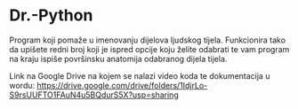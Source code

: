 # Dr.-Python
Program koji pomaže u imenovanju dijelova ljudskog tijela. Funkcionira tako da upišete redni broj koji je ispred opcije koju želite odabrati te vam program na kraju ispiše površinsku anatomija odabranog dijela tijela.

Link na Google Drive na kojem se nalazi video koda te dokumentacija u wordu: https://drive.google.com/drive/folders/1IdjrLo-S9rsUUFTO1FAuN4u5BQdurS5X?usp=sharing

